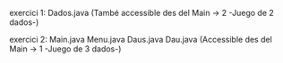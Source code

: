 
exercici 1: Dados.java (També accessible des del Main -> 2 -Juego de 2 dados-)

exercici 2: Main.java Menu.java Daus.java Dau.java (Accessible des del Main -> 1 -Juego de 3 dados-)